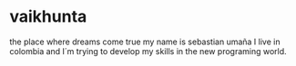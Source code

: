 # vaikhunta
the place where dreams come true
my name is sebastian umaña I live in colombia and I´m trying to develop my skills in the new programing world.

